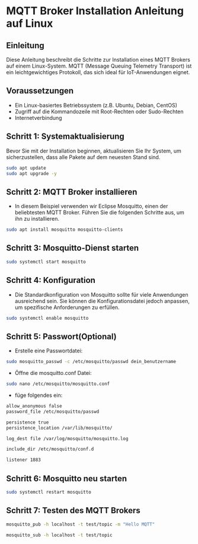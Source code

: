 # MQTT Broker Installation Anleitung auf Linux

## Einleitung
Diese Anleitung beschreibt die Schritte zur Installation eines MQTT Brokers auf einem Linux-System. MQTT (Message Queuing Telemetry Transport) ist ein leichtgewichtiges Protokoll, das sich ideal für IoT-Anwendungen eignet.

## Voraussetzungen
- Ein Linux-basiertes Betriebssystem (z.B. Ubuntu, Debian, CentOS)
- Zugriff auf die Kommandozeile mit Root-Rechten oder Sudo-Rechten
- Internetverbindung

## Schritt 1: Systemaktualisierung
Bevor Sie mit der Installation beginnen, aktualisieren Sie Ihr System, um sicherzustellen, dass alle Pakete auf dem neuesten Stand sind.

```bash
sudo apt update
sudo apt upgrade -y
```
## Schritt 2: MQTT Broker installieren
- In diesem Beispiel verwenden wir Eclipse Mosquitto, einen der beliebtesten MQTT Broker. Führen Sie die folgenden Schritte aus, um ihn zu installieren.
```bash
sudo apt install mosquitto mosquitto-clients
```
## Schritt 3: Mosquitto-Dienst starten
```bash
sudo systemctl start mosquitto
```

## Schritt 4: Konfiguration
- Die Standardkonfiguration von Mosquitto sollte für viele Anwendungen ausreichend sein. Sie können die Konfigurationsdatei jedoch anpassen, um spezifische Anforderungen zu erfüllen.
```bash
sudo systemctl enable mosquitto
```

## Schritt 5: Passwort(Optional)
- Erstelle eine Passwortdatei:
```bash
sudo mosquitto_passwd -c /etc/mosquitto/passwd dein_benutzername
```
- Öffne die mosquitto.conf Datei:
```bash
sudo nano /etc/mosquitto/mosquitto.conf
```
- füge folgendes ein:
```bash
allow_anonymous false
password_file /etc/mosquitto/passwd

persistence true
persistence_location /var/lib/mosquitto/

log_dest file /var/log/mosquitto/mosquitto.log

include_dir /etc/mosquitto/conf.d

listener 1883
```

## Schritt 6:  Mosquitto neu starten
```bash
sudo systemctl restart mosquitto
```
## Schritt 7: Testen des MQTT Brokers
```bash
mosquitto_pub -h localhost -t test/topic -m "Hello MQTT"
```


```bash
mosquitto_sub -h localhost -t test/topic

